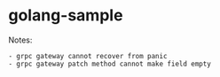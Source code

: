 # golang-sample

Notes:

```
- grpc gateway cannot recover from panic
- grpc gateway patch method cannot make field empty
```
